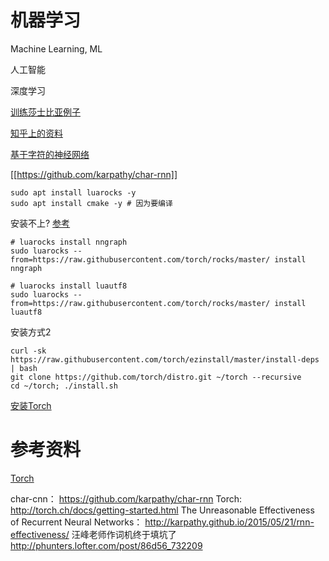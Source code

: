 # 机器学习

Machine Learning, ML

人工智能

深度学习

[训练莎士比亚例子](http://blog.csdn.net/liuxiabing150/article/details/46756147)

[知乎上的资料](https://www.zhihu.com/question/29411132)

[基于字符的神经网络](https://github.com/yoonkim/lstm-char-cnn)

[[https://github.com/karpathy/char-rnn]]

```shell
sudo apt install luarocks -y
sudo apt install cmake -y # 因为要编译
```

安装不上? [参考](https://github.com/torch/nngraph/issues/52)
```shell
# luarocks install nngraph 
sudo luarocks --from=https://raw.githubusercontent.com/torch/rocks/master/ install nngraph
```
```
# luarocks install luautf8
sudo luarocks --from=https://raw.githubusercontent.com/torch/rocks/master/ install luautf8
```

安装方式2

```
curl -sk https://raw.githubusercontent.com/torch/ezinstall/master/install-deps | bash  
git clone https://github.com/torch/distro.git ~/torch --recursive  
cd ~/torch; ./install.sh 
```


[安装Torch](https://torch.ch/docs/getting-started.html#_)


# 参考资料

[Torch](https://torch.ch/)

char-cnn：
https://github.com/karpathy/char-rnn
Torch:
http://torch.ch/docs/getting-started.html
The Unreasonable Effectiveness of Recurrent Neural Networks：
http://karpathy.github.io/2015/05/21/rnn-effectiveness/
汪峰老师作词机终于填坑了
http://phunters.lofter.com/post/86d56_732209